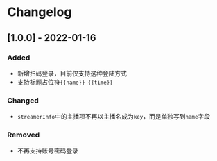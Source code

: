 # Changelog

## [1.0.0] - 2022-01-16
### Added
- 新增扫码登录，目前仅支持这种登陆方式
- 支持标题占位符`{{name}} {{time}}`

### Changed
- `streamerInfo`中的主播项不再以主播名成为`key`，而是单独写到`name`字段

### Removed
- 不再支持账号密码登录